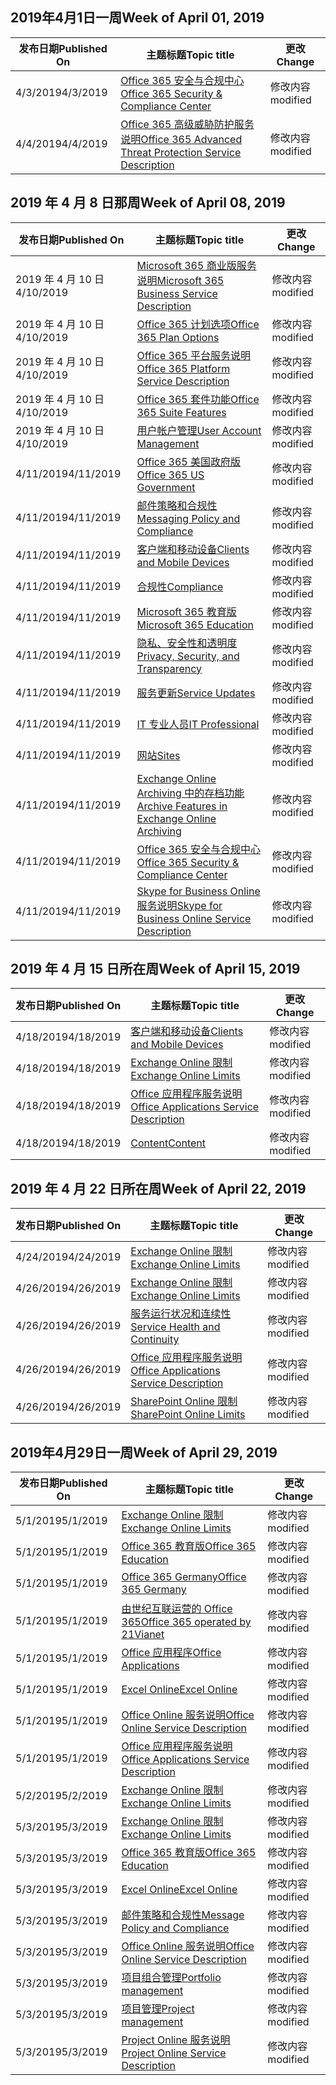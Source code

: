 <!-- This file is generated automatically each week. Changes made to this file will be overwritten.-->




## <a name="week-of-april-01-2019"></a><span data-ttu-id="dac2f-101">2019年4月1日一周</span><span class="sxs-lookup"><span data-stu-id="dac2f-101">Week of April 01, 2019</span></span>


| <span data-ttu-id="dac2f-102">发布日期</span><span class="sxs-lookup"><span data-stu-id="dac2f-102">Published On</span></span> |<span data-ttu-id="dac2f-103">主题标题</span><span class="sxs-lookup"><span data-stu-id="dac2f-103">Topic title</span></span> | <span data-ttu-id="dac2f-104">更改</span><span class="sxs-lookup"><span data-stu-id="dac2f-104">Change</span></span> |
|------|------------|--------|
| <span data-ttu-id="dac2f-105">4/3/2019</span><span class="sxs-lookup"><span data-stu-id="dac2f-105">4/3/2019</span></span> | [<span data-ttu-id="dac2f-106">Office 365 安全与合规中心</span><span class="sxs-lookup"><span data-stu-id="dac2f-106">Office 365 Security & Compliance Center</span></span>](/Office365/ServiceDescriptions/office-365-platform-service-description/office-365-securitycompliance-center) | <span data-ttu-id="dac2f-107">修改内容</span><span class="sxs-lookup"><span data-stu-id="dac2f-107">modified</span></span> |
| <span data-ttu-id="dac2f-108">4/4/2019</span><span class="sxs-lookup"><span data-stu-id="dac2f-108">4/4/2019</span></span> | [<span data-ttu-id="dac2f-109">Office 365 高级威胁防护服务说明</span><span class="sxs-lookup"><span data-stu-id="dac2f-109">Office 365 Advanced Threat Protection Service Description</span></span>](/Office365/ServiceDescriptions/office-365-advanced-threat-protection-service-description) | <span data-ttu-id="dac2f-110">修改内容</span><span class="sxs-lookup"><span data-stu-id="dac2f-110">modified</span></span> |


## <a name="week-of-april-08-2019"></a><span data-ttu-id="dac2f-111">2019 年 4 月 8 日那周</span><span class="sxs-lookup"><span data-stu-id="dac2f-111">Week of April 08, 2019</span></span>


| <span data-ttu-id="dac2f-112">发布日期</span><span class="sxs-lookup"><span data-stu-id="dac2f-112">Published On</span></span> |<span data-ttu-id="dac2f-113">主题标题</span><span class="sxs-lookup"><span data-stu-id="dac2f-113">Topic title</span></span> | <span data-ttu-id="dac2f-114">更改</span><span class="sxs-lookup"><span data-stu-id="dac2f-114">Change</span></span> |
|------|------------|--------|
| <span data-ttu-id="dac2f-115">2019 年 4 月 10 日</span><span class="sxs-lookup"><span data-stu-id="dac2f-115">4/10/2019</span></span> | [<span data-ttu-id="dac2f-116">Microsoft 365 商业版服务说明</span><span class="sxs-lookup"><span data-stu-id="dac2f-116">Microsoft 365 Business Service Description</span></span>](/Office365/ServiceDescriptions/microsoft-365-business-service-description) | <span data-ttu-id="dac2f-117">修改内容</span><span class="sxs-lookup"><span data-stu-id="dac2f-117">modified</span></span> |
| <span data-ttu-id="dac2f-118">2019 年 4 月 10 日</span><span class="sxs-lookup"><span data-stu-id="dac2f-118">4/10/2019</span></span> | [<span data-ttu-id="dac2f-119">Office 365 计划选项</span><span class="sxs-lookup"><span data-stu-id="dac2f-119">Office 365 Plan Options</span></span>](/Office365/ServiceDescriptions/office-365-platform-service-description/office-365-plan-options) | <span data-ttu-id="dac2f-120">修改内容</span><span class="sxs-lookup"><span data-stu-id="dac2f-120">modified</span></span> |
| <span data-ttu-id="dac2f-121">2019 年 4 月 10 日</span><span class="sxs-lookup"><span data-stu-id="dac2f-121">4/10/2019</span></span> | [<span data-ttu-id="dac2f-122">Office 365 平台服务说明</span><span class="sxs-lookup"><span data-stu-id="dac2f-122">Office 365 Platform Service Description</span></span>](/Office365/ServiceDescriptions/office-365-platform-service-description/office-365-platform-service-description) | <span data-ttu-id="dac2f-123">修改内容</span><span class="sxs-lookup"><span data-stu-id="dac2f-123">modified</span></span> |
| <span data-ttu-id="dac2f-124">2019 年 4 月 10 日</span><span class="sxs-lookup"><span data-stu-id="dac2f-124">4/10/2019</span></span> | [<span data-ttu-id="dac2f-125">Office 365 套件功能</span><span class="sxs-lookup"><span data-stu-id="dac2f-125">Office 365 Suite Features</span></span>](/Office365/ServiceDescriptions/office-365-platform-service-description/office-365-suite-features) | <span data-ttu-id="dac2f-126">修改内容</span><span class="sxs-lookup"><span data-stu-id="dac2f-126">modified</span></span> |
| <span data-ttu-id="dac2f-127">2019 年 4 月 10 日</span><span class="sxs-lookup"><span data-stu-id="dac2f-127">4/10/2019</span></span> | [<span data-ttu-id="dac2f-128">用户帐户管理</span><span class="sxs-lookup"><span data-stu-id="dac2f-128">User Account Management</span></span>](/Office365/ServiceDescriptions/office-365-platform-service-description/user-account-management) | <span data-ttu-id="dac2f-129">修改内容</span><span class="sxs-lookup"><span data-stu-id="dac2f-129">modified</span></span> |
| <span data-ttu-id="dac2f-130">4/11/2019</span><span class="sxs-lookup"><span data-stu-id="dac2f-130">4/11/2019</span></span> | [<span data-ttu-id="dac2f-131">Office 365 美国政府版</span><span class="sxs-lookup"><span data-stu-id="dac2f-131">Office 365 US Government</span></span>](/Office365/ServiceDescriptions/office-365-platform-service-description/office-365-us-government/office-365-us-government) | <span data-ttu-id="dac2f-132">修改内容</span><span class="sxs-lookup"><span data-stu-id="dac2f-132">modified</span></span> |
| <span data-ttu-id="dac2f-133">4/11/2019</span><span class="sxs-lookup"><span data-stu-id="dac2f-133">4/11/2019</span></span> | [<span data-ttu-id="dac2f-134">邮件策略和合规性</span><span class="sxs-lookup"><span data-stu-id="dac2f-134">Messaging Policy and Compliance</span></span>](/Office365/ServiceDescriptions/exchange-online-protection-service-description/messaging-policy-and-compliance-servicedesc) | <span data-ttu-id="dac2f-135">修改内容</span><span class="sxs-lookup"><span data-stu-id="dac2f-135">modified</span></span> |
| <span data-ttu-id="dac2f-136">4/11/2019</span><span class="sxs-lookup"><span data-stu-id="dac2f-136">4/11/2019</span></span> | [<span data-ttu-id="dac2f-137">客户端和移动设备</span><span class="sxs-lookup"><span data-stu-id="dac2f-137">Clients and Mobile Devices</span></span>](/Office365/ServiceDescriptions/exchange-online-service-description/clients-and-mobile-devices) | <span data-ttu-id="dac2f-138">修改内容</span><span class="sxs-lookup"><span data-stu-id="dac2f-138">modified</span></span> |
| <span data-ttu-id="dac2f-139">4/11/2019</span><span class="sxs-lookup"><span data-stu-id="dac2f-139">4/11/2019</span></span> | [<span data-ttu-id="dac2f-140">合规性</span><span class="sxs-lookup"><span data-stu-id="dac2f-140">Compliance</span></span>](/Office365/ServiceDescriptions/office-365-platform-service-description/compliance-servicedesc) | <span data-ttu-id="dac2f-141">修改内容</span><span class="sxs-lookup"><span data-stu-id="dac2f-141">modified</span></span> |
| <span data-ttu-id="dac2f-142">4/11/2019</span><span class="sxs-lookup"><span data-stu-id="dac2f-142">4/11/2019</span></span> | [<span data-ttu-id="dac2f-143">Microsoft 365 教育版</span><span class="sxs-lookup"><span data-stu-id="dac2f-143">Microsoft 365 Education</span></span>](/Office365/ServiceDescriptions/office-365-platform-service-description/microsoft-365-education) | <span data-ttu-id="dac2f-144">修改内容</span><span class="sxs-lookup"><span data-stu-id="dac2f-144">modified</span></span> |
| <span data-ttu-id="dac2f-145">4/11/2019</span><span class="sxs-lookup"><span data-stu-id="dac2f-145">4/11/2019</span></span> | [<span data-ttu-id="dac2f-146">隐私、安全性和透明度</span><span class="sxs-lookup"><span data-stu-id="dac2f-146">Privacy, Security, and Transparency</span></span>](/Office365/ServiceDescriptions/office-365-platform-service-description/privacy-security-and-transparency) | <span data-ttu-id="dac2f-147">修改内容</span><span class="sxs-lookup"><span data-stu-id="dac2f-147">modified</span></span> |
| <span data-ttu-id="dac2f-148">4/11/2019</span><span class="sxs-lookup"><span data-stu-id="dac2f-148">4/11/2019</span></span> | [<span data-ttu-id="dac2f-149">服务更新</span><span class="sxs-lookup"><span data-stu-id="dac2f-149">Service Updates</span></span>](/Office365/ServiceDescriptions/office-365-platform-service-description/service-updates) | <span data-ttu-id="dac2f-150">修改内容</span><span class="sxs-lookup"><span data-stu-id="dac2f-150">modified</span></span> |
| <span data-ttu-id="dac2f-151">4/11/2019</span><span class="sxs-lookup"><span data-stu-id="dac2f-151">4/11/2019</span></span> | [<span data-ttu-id="dac2f-152">IT 专业人员</span><span class="sxs-lookup"><span data-stu-id="dac2f-152">IT Professional</span></span>](/Office365/ServiceDescriptions/sharepoint-online-service-description/it-professional) | <span data-ttu-id="dac2f-153">修改内容</span><span class="sxs-lookup"><span data-stu-id="dac2f-153">modified</span></span> |
| <span data-ttu-id="dac2f-154">4/11/2019</span><span class="sxs-lookup"><span data-stu-id="dac2f-154">4/11/2019</span></span> | [<span data-ttu-id="dac2f-155">网站</span><span class="sxs-lookup"><span data-stu-id="dac2f-155">Sites</span></span>](/Office365/ServiceDescriptions/sharepoint-online-service-description/sites-servicedesc) | <span data-ttu-id="dac2f-156">修改内容</span><span class="sxs-lookup"><span data-stu-id="dac2f-156">modified</span></span> |
| <span data-ttu-id="dac2f-157">4/11/2019</span><span class="sxs-lookup"><span data-stu-id="dac2f-157">4/11/2019</span></span> | [<span data-ttu-id="dac2f-158">Exchange Online Archiving 中的存档功能</span><span class="sxs-lookup"><span data-stu-id="dac2f-158">Archive Features in Exchange Online Archiving</span></span>](/Office365/ServiceDescriptions/exchange-online-archiving-service-description/archive-features) | <span data-ttu-id="dac2f-159">修改内容</span><span class="sxs-lookup"><span data-stu-id="dac2f-159">modified</span></span> |
| <span data-ttu-id="dac2f-160">4/11/2019</span><span class="sxs-lookup"><span data-stu-id="dac2f-160">4/11/2019</span></span> | [<span data-ttu-id="dac2f-161">Office 365 安全与合规中心</span><span class="sxs-lookup"><span data-stu-id="dac2f-161">Office 365 Security & Compliance Center</span></span>](/Office365/ServiceDescriptions/office-365-platform-service-description/office-365-securitycompliance-center) | <span data-ttu-id="dac2f-162">修改内容</span><span class="sxs-lookup"><span data-stu-id="dac2f-162">modified</span></span> |
| <span data-ttu-id="dac2f-163">4/11/2019</span><span class="sxs-lookup"><span data-stu-id="dac2f-163">4/11/2019</span></span> | [<span data-ttu-id="dac2f-164">Skype for Business Online 服务说明</span><span class="sxs-lookup"><span data-stu-id="dac2f-164">Skype for Business Online Service Description</span></span>](/Office365/ServiceDescriptions/skype-for-business-online-service-description/skype-for-business-online-service-description) | <span data-ttu-id="dac2f-165">修改内容</span><span class="sxs-lookup"><span data-stu-id="dac2f-165">modified</span></span> |


## <a name="week-of-april-15-2019"></a><span data-ttu-id="dac2f-166">2019 年 4 月 15 日所在周</span><span class="sxs-lookup"><span data-stu-id="dac2f-166">Week of April 15, 2019</span></span>


| <span data-ttu-id="dac2f-167">发布日期</span><span class="sxs-lookup"><span data-stu-id="dac2f-167">Published On</span></span> |<span data-ttu-id="dac2f-168">主题标题</span><span class="sxs-lookup"><span data-stu-id="dac2f-168">Topic title</span></span> | <span data-ttu-id="dac2f-169">更改</span><span class="sxs-lookup"><span data-stu-id="dac2f-169">Change</span></span> |
|------|------------|--------|
| <span data-ttu-id="dac2f-170">4/18/2019</span><span class="sxs-lookup"><span data-stu-id="dac2f-170">4/18/2019</span></span> | [<span data-ttu-id="dac2f-171">客户端和移动设备</span><span class="sxs-lookup"><span data-stu-id="dac2f-171">Clients and Mobile Devices</span></span>](/Office365/ServiceDescriptions/exchange-online-service-description/clients-and-mobile-devices) | <span data-ttu-id="dac2f-172">修改内容</span><span class="sxs-lookup"><span data-stu-id="dac2f-172">modified</span></span> |
| <span data-ttu-id="dac2f-173">4/18/2019</span><span class="sxs-lookup"><span data-stu-id="dac2f-173">4/18/2019</span></span> | [<span data-ttu-id="dac2f-174">Exchange Online 限制</span><span class="sxs-lookup"><span data-stu-id="dac2f-174">Exchange Online Limits</span></span>](/Office365/ServiceDescriptions/exchange-online-service-description/exchange-online-limits) | <span data-ttu-id="dac2f-175">修改内容</span><span class="sxs-lookup"><span data-stu-id="dac2f-175">modified</span></span> |
| <span data-ttu-id="dac2f-176">4/18/2019</span><span class="sxs-lookup"><span data-stu-id="dac2f-176">4/18/2019</span></span> | [<span data-ttu-id="dac2f-177">Office 应用程序服务说明</span><span class="sxs-lookup"><span data-stu-id="dac2f-177">Office Applications Service Description</span></span>](/Office365/ServiceDescriptions/office-applications-service-description/office-applications-service-description) | <span data-ttu-id="dac2f-178">修改内容</span><span class="sxs-lookup"><span data-stu-id="dac2f-178">modified</span></span> |
| <span data-ttu-id="dac2f-179">4/18/2019</span><span class="sxs-lookup"><span data-stu-id="dac2f-179">4/18/2019</span></span> | [<span data-ttu-id="dac2f-180">Content</span><span class="sxs-lookup"><span data-stu-id="dac2f-180">Content</span></span>](/Office365/ServiceDescriptions/sharepoint-online-service-description/content) | <span data-ttu-id="dac2f-181">修改内容</span><span class="sxs-lookup"><span data-stu-id="dac2f-181">modified</span></span> |


## <a name="week-of-april-22-2019"></a><span data-ttu-id="dac2f-182">2019 年 4 月 22 日所在周</span><span class="sxs-lookup"><span data-stu-id="dac2f-182">Week of April 22, 2019</span></span>


| <span data-ttu-id="dac2f-183">发布日期</span><span class="sxs-lookup"><span data-stu-id="dac2f-183">Published On</span></span> |<span data-ttu-id="dac2f-184">主题标题</span><span class="sxs-lookup"><span data-stu-id="dac2f-184">Topic title</span></span> | <span data-ttu-id="dac2f-185">更改</span><span class="sxs-lookup"><span data-stu-id="dac2f-185">Change</span></span> |
|------|------------|--------|
| <span data-ttu-id="dac2f-186">4/24/2019</span><span class="sxs-lookup"><span data-stu-id="dac2f-186">4/24/2019</span></span> | [<span data-ttu-id="dac2f-187">Exchange Online 限制</span><span class="sxs-lookup"><span data-stu-id="dac2f-187">Exchange Online Limits</span></span>](/Office365/ServiceDescriptions/exchange-online-service-description/exchange-online-limits) | <span data-ttu-id="dac2f-188">修改内容</span><span class="sxs-lookup"><span data-stu-id="dac2f-188">modified</span></span> |
| <span data-ttu-id="dac2f-189">4/26/2019</span><span class="sxs-lookup"><span data-stu-id="dac2f-189">4/26/2019</span></span> | [<span data-ttu-id="dac2f-190">Exchange Online 限制</span><span class="sxs-lookup"><span data-stu-id="dac2f-190">Exchange Online Limits</span></span>](/Office365/ServiceDescriptions/exchange-online-service-description/exchange-online-limits) | <span data-ttu-id="dac2f-191">修改内容</span><span class="sxs-lookup"><span data-stu-id="dac2f-191">modified</span></span> |
| <span data-ttu-id="dac2f-192">4/26/2019</span><span class="sxs-lookup"><span data-stu-id="dac2f-192">4/26/2019</span></span> | [<span data-ttu-id="dac2f-193">服务运行状况和连续性</span><span class="sxs-lookup"><span data-stu-id="dac2f-193">Service Health and Continuity</span></span>](/Office365/ServiceDescriptions/office-365-platform-service-description/service-health-and-continuity) | <span data-ttu-id="dac2f-194">修改内容</span><span class="sxs-lookup"><span data-stu-id="dac2f-194">modified</span></span> |
| <span data-ttu-id="dac2f-195">4/26/2019</span><span class="sxs-lookup"><span data-stu-id="dac2f-195">4/26/2019</span></span> | [<span data-ttu-id="dac2f-196">Office 应用程序服务说明</span><span class="sxs-lookup"><span data-stu-id="dac2f-196">Office Applications Service Description</span></span>](/Office365/ServiceDescriptions/office-applications-service-description/office-applications-service-description) | <span data-ttu-id="dac2f-197">修改内容</span><span class="sxs-lookup"><span data-stu-id="dac2f-197">modified</span></span> |
| <span data-ttu-id="dac2f-198">4/26/2019</span><span class="sxs-lookup"><span data-stu-id="dac2f-198">4/26/2019</span></span> | [<span data-ttu-id="dac2f-199">SharePoint Online 限制</span><span class="sxs-lookup"><span data-stu-id="dac2f-199">SharePoint Online Limits</span></span>](/Office365/ServiceDescriptions/sharepoint-online-service-description/sharepoint-online-limits) | <span data-ttu-id="dac2f-200">修改内容</span><span class="sxs-lookup"><span data-stu-id="dac2f-200">modified</span></span> |


## <a name="week-of-april-29-2019"></a><span data-ttu-id="dac2f-201">2019年4月29日一周</span><span class="sxs-lookup"><span data-stu-id="dac2f-201">Week of April 29, 2019</span></span>


| <span data-ttu-id="dac2f-202">发布日期</span><span class="sxs-lookup"><span data-stu-id="dac2f-202">Published On</span></span> |<span data-ttu-id="dac2f-203">主题标题</span><span class="sxs-lookup"><span data-stu-id="dac2f-203">Topic title</span></span> | <span data-ttu-id="dac2f-204">更改</span><span class="sxs-lookup"><span data-stu-id="dac2f-204">Change</span></span> |
|------|------------|--------|
| <span data-ttu-id="dac2f-205">5/1/2019</span><span class="sxs-lookup"><span data-stu-id="dac2f-205">5/1/2019</span></span> | [<span data-ttu-id="dac2f-206">Exchange Online 限制</span><span class="sxs-lookup"><span data-stu-id="dac2f-206">Exchange Online Limits</span></span>](/Office365/ServiceDescriptions/exchange-online-service-description/exchange-online-limits) | <span data-ttu-id="dac2f-207">修改内容</span><span class="sxs-lookup"><span data-stu-id="dac2f-207">modified</span></span> |
| <span data-ttu-id="dac2f-208">5/1/2019</span><span class="sxs-lookup"><span data-stu-id="dac2f-208">5/1/2019</span></span> | [<span data-ttu-id="dac2f-209">Office 365 教育版</span><span class="sxs-lookup"><span data-stu-id="dac2f-209">Office 365 Education</span></span>](/Office365/ServiceDescriptions/office-365-platform-service-description/office-365-education) | <span data-ttu-id="dac2f-210">修改内容</span><span class="sxs-lookup"><span data-stu-id="dac2f-210">modified</span></span> |
| <span data-ttu-id="dac2f-211">5/1/2019</span><span class="sxs-lookup"><span data-stu-id="dac2f-211">5/1/2019</span></span> | [<span data-ttu-id="dac2f-212">Office 365 Germany</span><span class="sxs-lookup"><span data-stu-id="dac2f-212">Office 365 Germany</span></span>](/Office365/ServiceDescriptions/office-365-platform-service-description/office-365-germany) | <span data-ttu-id="dac2f-213">修改内容</span><span class="sxs-lookup"><span data-stu-id="dac2f-213">modified</span></span> |
| <span data-ttu-id="dac2f-214">5/1/2019</span><span class="sxs-lookup"><span data-stu-id="dac2f-214">5/1/2019</span></span> | [<span data-ttu-id="dac2f-215">由世纪互联运营的 Office 365</span><span class="sxs-lookup"><span data-stu-id="dac2f-215">Office 365 operated by 21Vianet</span></span>](/Office365/ServiceDescriptions/office-365-platform-service-description/office-365-operated-by-21vianet) | <span data-ttu-id="dac2f-216">修改内容</span><span class="sxs-lookup"><span data-stu-id="dac2f-216">modified</span></span> |
| <span data-ttu-id="dac2f-217">5/1/2019</span><span class="sxs-lookup"><span data-stu-id="dac2f-217">5/1/2019</span></span> | [<span data-ttu-id="dac2f-218">Office 应用程序</span><span class="sxs-lookup"><span data-stu-id="dac2f-218">Office Applications</span></span>](/Office365/ServiceDescriptions/office-applications-service-description/office-applications) | <span data-ttu-id="dac2f-219">修改内容</span><span class="sxs-lookup"><span data-stu-id="dac2f-219">modified</span></span> |
| <span data-ttu-id="dac2f-220">5/1/2019</span><span class="sxs-lookup"><span data-stu-id="dac2f-220">5/1/2019</span></span> | [<span data-ttu-id="dac2f-221">Excel Online</span><span class="sxs-lookup"><span data-stu-id="dac2f-221">Excel Online</span></span>](/Office365/ServiceDescriptions/office-online-service-description/excel-online) | <span data-ttu-id="dac2f-222">修改内容</span><span class="sxs-lookup"><span data-stu-id="dac2f-222">modified</span></span> |
| <span data-ttu-id="dac2f-223">5/1/2019</span><span class="sxs-lookup"><span data-stu-id="dac2f-223">5/1/2019</span></span> | [<span data-ttu-id="dac2f-224">Office Online 服务说明</span><span class="sxs-lookup"><span data-stu-id="dac2f-224">Office Online Service Description</span></span>](/Office365/ServiceDescriptions/office-online-service-description/office-online-service-description) | <span data-ttu-id="dac2f-225">修改内容</span><span class="sxs-lookup"><span data-stu-id="dac2f-225">modified</span></span> |
| <span data-ttu-id="dac2f-226">5/1/2019</span><span class="sxs-lookup"><span data-stu-id="dac2f-226">5/1/2019</span></span> | [<span data-ttu-id="dac2f-227">Office 应用程序服务说明</span><span class="sxs-lookup"><span data-stu-id="dac2f-227">Office Applications Service Description</span></span>](/Office365/ServiceDescriptions/office-applications-service-description/office-applications-service-description) | <span data-ttu-id="dac2f-228">修改内容</span><span class="sxs-lookup"><span data-stu-id="dac2f-228">modified</span></span> |
| <span data-ttu-id="dac2f-229">5/2/2019</span><span class="sxs-lookup"><span data-stu-id="dac2f-229">5/2/2019</span></span> | [<span data-ttu-id="dac2f-230">Exchange Online 限制</span><span class="sxs-lookup"><span data-stu-id="dac2f-230">Exchange Online Limits</span></span>](/Office365/ServiceDescriptions/exchange-online-service-description/exchange-online-limits) | <span data-ttu-id="dac2f-231">修改内容</span><span class="sxs-lookup"><span data-stu-id="dac2f-231">modified</span></span> |
| <span data-ttu-id="dac2f-232">5/3/2019</span><span class="sxs-lookup"><span data-stu-id="dac2f-232">5/3/2019</span></span> | [<span data-ttu-id="dac2f-233">Exchange Online 限制</span><span class="sxs-lookup"><span data-stu-id="dac2f-233">Exchange Online Limits</span></span>](/Office365/ServiceDescriptions/exchange-online-service-description/exchange-online-limits) | <span data-ttu-id="dac2f-234">修改内容</span><span class="sxs-lookup"><span data-stu-id="dac2f-234">modified</span></span> |
| <span data-ttu-id="dac2f-235">5/3/2019</span><span class="sxs-lookup"><span data-stu-id="dac2f-235">5/3/2019</span></span> | [<span data-ttu-id="dac2f-236">Office 365 教育版</span><span class="sxs-lookup"><span data-stu-id="dac2f-236">Office 365 Education</span></span>](/Office365/ServiceDescriptions/office-365-platform-service-description/office-365-education) | <span data-ttu-id="dac2f-237">修改内容</span><span class="sxs-lookup"><span data-stu-id="dac2f-237">modified</span></span> |
| <span data-ttu-id="dac2f-238">5/3/2019</span><span class="sxs-lookup"><span data-stu-id="dac2f-238">5/3/2019</span></span> | [<span data-ttu-id="dac2f-239">Excel Online</span><span class="sxs-lookup"><span data-stu-id="dac2f-239">Excel Online</span></span>](/Office365/ServiceDescriptions/office-online-service-description/excel-online) | <span data-ttu-id="dac2f-240">修改内容</span><span class="sxs-lookup"><span data-stu-id="dac2f-240">modified</span></span> |
| <span data-ttu-id="dac2f-241">5/3/2019</span><span class="sxs-lookup"><span data-stu-id="dac2f-241">5/3/2019</span></span> | [<span data-ttu-id="dac2f-242">邮件策略和合规性</span><span class="sxs-lookup"><span data-stu-id="dac2f-242">Message Policy and Compliance</span></span>](/Office365/ServiceDescriptions/exchange-online-service-description/message-policy-and-compliance) | <span data-ttu-id="dac2f-243">修改内容</span><span class="sxs-lookup"><span data-stu-id="dac2f-243">modified</span></span> |
| <span data-ttu-id="dac2f-244">5/3/2019</span><span class="sxs-lookup"><span data-stu-id="dac2f-244">5/3/2019</span></span> | [<span data-ttu-id="dac2f-245">Office Online 服务说明</span><span class="sxs-lookup"><span data-stu-id="dac2f-245">Office Online Service Description</span></span>](/Office365/ServiceDescriptions/office-online-service-description/office-online-service-description) | <span data-ttu-id="dac2f-246">修改内容</span><span class="sxs-lookup"><span data-stu-id="dac2f-246">modified</span></span> |
| <span data-ttu-id="dac2f-247">5/3/2019</span><span class="sxs-lookup"><span data-stu-id="dac2f-247">5/3/2019</span></span> | [<span data-ttu-id="dac2f-248">项目组合管理</span><span class="sxs-lookup"><span data-stu-id="dac2f-248">Portfolio management</span></span>](/Office365/ServiceDescriptions/project-online-service-description/portfolio-management) | <span data-ttu-id="dac2f-249">修改内容</span><span class="sxs-lookup"><span data-stu-id="dac2f-249">modified</span></span> |
| <span data-ttu-id="dac2f-250">5/3/2019</span><span class="sxs-lookup"><span data-stu-id="dac2f-250">5/3/2019</span></span> | [<span data-ttu-id="dac2f-251">项目管理</span><span class="sxs-lookup"><span data-stu-id="dac2f-251">Project management</span></span>](/Office365/ServiceDescriptions/project-online-service-description/project-management) | <span data-ttu-id="dac2f-252">修改内容</span><span class="sxs-lookup"><span data-stu-id="dac2f-252">modified</span></span> |
| <span data-ttu-id="dac2f-253">5/3/2019</span><span class="sxs-lookup"><span data-stu-id="dac2f-253">5/3/2019</span></span> | [<span data-ttu-id="dac2f-254">Project Online 服务说明</span><span class="sxs-lookup"><span data-stu-id="dac2f-254">Project Online Service Description</span></span>](/Office365/ServiceDescriptions/project-online-service-description/project-online-service-description) | <span data-ttu-id="dac2f-255">修改内容</span><span class="sxs-lookup"><span data-stu-id="dac2f-255">modified</span></span> |
